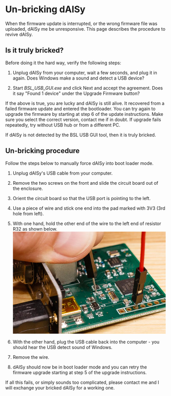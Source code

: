 Un-bricking dAISy
=================

When the firmware update is interrupted, or the wrong firmware file was uploaded, dAISy me be unresponsive. This page describes the procedure to revive dAISy. 

Is it truly bricked?
--------------------

Before doing it the hard way, verify the following steps:

1. Unplug dAISy from your computer, wait a few seconds, and plug it in again. Does Windows make a sound and detect a USB device?

2. Start *BSL_USB_GUI.exe* and click Next and accept the agreement. Does it say "Found 1 device" under the Upgrade Firmware button?

If the above is true, you are lucky and dAISy is still alive. It recovered from a failed firmware update and entered the bootloader. 
You can try again to upgrade the firmware by starting at step 6 of the update instructions. Make sure you select the correct version, contact me if in doubt.
If upgrade fails repeatedly, try without USB hub or from a different PC.

If dAISy is not detected by the BSL USB GUI tool, then it is truly bricked.

Un-bricking procedure
---------------------

Follow the steps below to manually force dAISy into boot loader mode.

1. Unplug dAISy's USB cable from your computer.

2. Remove the two screws on the front and slide the circuit board out of the enclosure.

3. Orient the circuit board so that the USB port is pointing to the left.

4. Use a piece of wire and stick one end into the pad marked with 3V3 (3rd hole from left).

5. With one hand, hold the other end of the wire to the left end of resistor R32 as shown below.
![unbricking dAISy 3](../Pictures/un-bricking.jpg)

6. With the other hand, plug the USB cable back into the computer - you should hear the USB detect sound of Windows.

7. Remove the wire.

8. dAISy should now be in boot loader mode and you can retry the firmware upgrade starting at step 5 of the upgrade instructions.

If all this fails, or simply sounds too complicated, please contact me and I will exchange your bricked dAISy for a working one.
